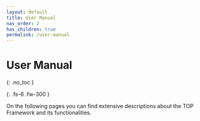 ```yaml
---
layout: default
title: User Manual
nav_order: 2
has_children: true
permalink: /user-manual
---
```


# User Manual
{: .no_toc }

{: .fs-6 .fw-300 }

On the following pages you can find extensive descriptions about the TOP Framework and its functionalities.
